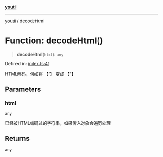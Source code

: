 [**youtil**](../README.md)

***

[youtil](../globals.md) / decodeHtml

# Function: decodeHtml()

> **decodeHtml**(`html`): `any`

Defined in: [index.ts:41](https://github.com/sxei/youtil/blob/97af2347b6c95a2bbb07ad7aa26f9de330671d91/src/index.ts#L41)

HTML解码，例如将 【&quot;】 变成 【"】

## Parameters

### html

`any`

已经被HTML编码过的字符串，如果传入对象会遍历处理

## Returns

`any`
